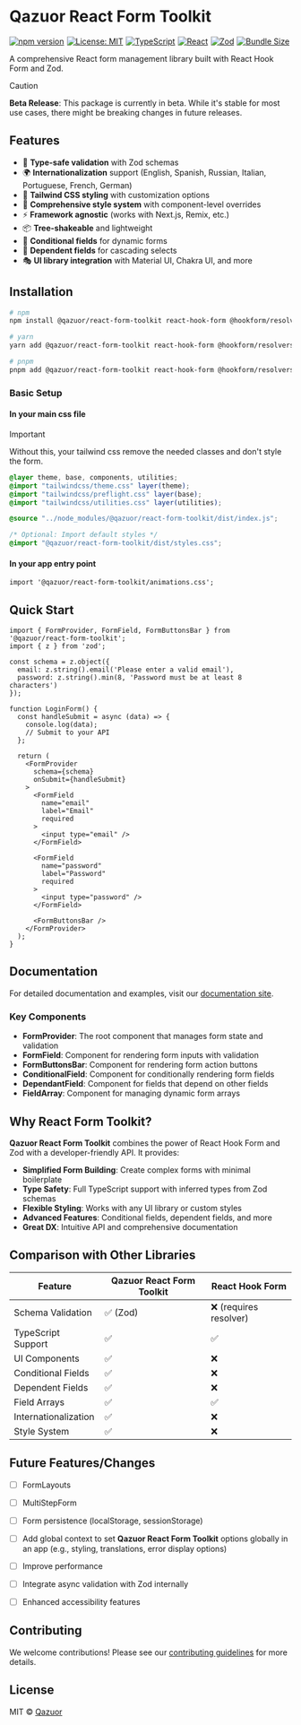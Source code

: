 # Qazuor React Form Toolkit

<div style="display: flex; flex-wrap: wrap; gap: 5px;">
  <a href="https://www.npmjs.com/package/@qazuor/react-form-toolkit"><img src="https://img.shields.io/npm/v/@qazuor/react-form-toolkit.svg" alt="npm version" /></a>
  <a href="https://opensource.org/licenses/MIT"><img src="https://img.shields.io/badge/License-MIT-blue.svg" alt="License: MIT" /></a>
  <a href="https://www.typescriptlang.org/"><img src="https://img.shields.io/badge/TypeScript-5.0-blue" alt="TypeScript" /></a>
  <a href="https://reactjs.org/"><img src="https://img.shields.io/badge/React-18.0-blue" alt="React" /></a>
  <a href="https://github.com/colinhacks/zod"><img src="https://img.shields.io/badge/Zod-3.22-blue" alt="Zod" /></a>
  <a href="https://bundlephobia.com/package/@qazuor/react-form-toolkit"><img src="https://img.shields.io/bundlephobia/minzip/@qazuor/react-form-toolkit" alt="Bundle Size" /></a>
</div>

A comprehensive React form management library built with React Hook Form and Zod.

> [!CAUTION]
> **Beta Release**: This package is currently in beta. While it's stable for most use cases, there might be breaking changes in future releases.

## Features

- 🎯 **Type-safe validation** with Zod schemas
- 🌍 **Internationalization** support (English, Spanish, Russian, Italian, Portuguese, French, German)
- 🎨 **Tailwind CSS styling** with customization options
- 💅 **Comprehensive style system** with component-level overrides
- ⚡ **Framework agnostic** (works with Next.js, Remix, etc.)
- 📦 **Tree-shakeable** and lightweight
- 🧩 **Conditional fields** for dynamic forms
- 🔄 **Dependent fields** for cascading selects
- 🎭 **UI library integration** with Material UI, Chakra UI, and more

## Installation

```bash
# npm
npm install @qazuor/react-form-toolkit react-hook-form @hookform/resolvers zod

# yarn
yarn add @qazuor/react-form-toolkit react-hook-form @hookform/resolvers zod

# pnpm
pnpm add @qazuor/react-form-toolkit react-hook-form @hookform/resolvers zod
```

### Basic Setup

#### In your main css file

> [!IMPORTANT]
> Without this, your tailwind css remove the needed classes and don't style the form.

```scss
@layer theme, base, components, utilities;
@import "tailwindcss/theme.css" layer(theme);
@import "tailwindcss/preflight.css" layer(base);
@import "tailwindcss/utilities.css" layer(utilities);

@source "../node_modules/@qazuor/react-form-toolkit/dist/index.js";

/* Optional: Import default styles */
@import "@qazuor/react-form-toolkit/dist/styles.css";
```

#### In your app entry point

```tsx
import '@qazuor/react-form-toolkit/animations.css';
```

## Quick Start

```tsx
import { FormProvider, FormField, FormButtonsBar } from '@qazuor/react-form-toolkit';
import { z } from 'zod';

const schema = z.object({
  email: z.string().email('Please enter a valid email'),
  password: z.string().min(8, 'Password must be at least 8 characters')
});

function LoginForm() {
  const handleSubmit = async (data) => {
    console.log(data);
    // Submit to your API
  };

  return (
    <FormProvider
      schema={schema}
      onSubmit={handleSubmit}
    >
      <FormField
        name="email"
        label="Email"
        required
      >
        <input type="email" />
      </FormField>

      <FormField
        name="password"
        label="Password"
        required
      >
        <input type="password" />
      </FormField>

      <FormButtonsBar />
    </FormProvider>
  );
}
```

## Documentation

For detailed documentation and examples, visit our [documentation site](https://qazuor-react-form-toolkit.vercel.app/).

### Key Components

- **FormProvider**: The root component that manages form state and validation
- **FormField**: Component for rendering form inputs with validation
- **FormButtonsBar**: Component for rendering form action buttons
- **ConditionalField**: Component for conditionally rendering form fields
- **DependantField**: Component for fields that depend on other fields
- **FieldArray**: Component for managing dynamic form arrays

## Why React Form Toolkit?

**Qazuor React Form Toolkit** combines the power of React Hook Form and Zod with a developer-friendly API. It provides:

- **Simplified Form Building**: Create complex forms with minimal boilerplate
- **Type Safety**: Full TypeScript support with inferred types from Zod schemas
- **Flexible Styling**: Works with any UI library or custom styles
- **Advanced Features**: Conditional fields, dependent fields, and more
- **Great DX**: Intuitive API and comprehensive documentation

## Comparison with Other Libraries

| Feature | Qazuor React Form Toolkit | React Hook Form |
|---------|-------------------|-----------------|
| Schema Validation | ✅ (Zod) | ❌ (requires resolver) |
| TypeScript Support | ✅ | ✅ |
| UI Components | ✅ | ❌ |
| Conditional Fields | ✅ | ❌ |
| Dependent Fields | ✅ | ❌ |
| Field Arrays | ✅ | ✅ |
| Internationalization | ✅ | ❌ |
| Style System | ✅ | ❌ |

## Future Features/Changes

- [ ] FormLayouts
- [ ] MultiStepForm
- [ ] Form persistence (localStorage, sessionStorage)
- [ ] Add global context to set **Qazuor React Form Toolkit** options globally in an app (e.g., styling, translations, error display options)
- [ ] Improve performance
- [ ] Integrate async validation with Zod internally
- [ ] Enhanced accessibility features


## Contributing

We welcome contributions! Please see our [contributing guidelines](/docs/contributing) for more details.

## License

MIT © [Qazuor](https://github.com/qazuor)
